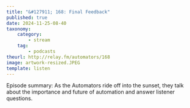 ```yaml
---
title: "&#127911; 168: Final Feedback"
published: true
date: 2024-11-25-08-40
taxonomy:
    category:
        - stream
    tag:
        - podcasts
theurl: http://relay.fm/automators/168
image: artwork-resized.JPEG
template: listen
---
```


Episode summary: As the Automators ride off into the sunset, they talk about the importance and future of automation and answer listener questions.
